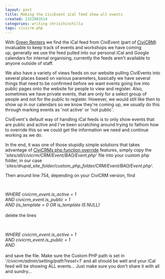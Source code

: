 ```yaml
---
layout: post
title: Making the CiviEvent iCal feed show all events
created: 1322983514
categories: writing chrischinchilla
tags: civicrm php
---
```


With <a href="http://greenrenters.org" target="_blank">Green Renters</a> we find the iCal feed from CiviEvent (part of <a href="http://civicrm.org" target="_blank">CiviCRM</a>) invaluable to keep track of events and workshops we have coming up, generally we use the feed pulled into our personal iCal and Google calendars for internal organising, currently the feeds aren't available to anyone outside of staff.

We also have a variety of views feeds on our website pulling CiviEvents into several places based on various parameters, basically we have several things that need to be confirmed before we want events going live into public pages onto the website for people to view and register. Also, sometimes we have private events, that are only for a select group of people and not for the public to register. However, we would still like then to show up in our calendars so we know they're coming up, we usually do this through marking events as 'not active' or 'not public'.

CiviEvent's default way of handling iCal feeds is to only show events that are public and active and I've been scratching around trying to fathom how to override this so we could get the information we need and continue working as we do.

In the end, it was one of those stupidly simple solutions that takes advantage of <a href="http://wiki.civicrm.org/confluence/display/CRMDOC40/Directories" target="_blank">CiviCRMs php function override</a> features, simply copy the '_sites/all/civicrm/CRM/Event/BAO/Event.php_' file into your custom php folder, in our case '_sites/drupal_site_folder/custom_php_folder/CRM/Event/BAO/Event.php_'.

Then around line 754, depending on your CiviCRM version, find

<pre> </pre>
<div><em>WHERE civicrm_event.is_active = 1</em></div><div><em>AND civicrm_event.is_public = 1</em></div><div><em>AND (is_template = 0 OR is_template IS NULL)</em></div><div>&nbsp;</div><div>delete the lines</div><div>
<pre style="border-style: initial; border-color: initial; ">
</pre>
<div style="border-style: initial; border-color: initial; ">&nbsp;</div><div style="border-style: initial; border-color: initial; "><em>WHERE civicrm_event.is_active = 1</em></div><div style="border-style: initial; border-color: initial; "><em>AND civicrm_event.is_public = 1</em></div><div style="border-style: initial; border-color: initial; "><em>AND</em></div></div><div>&nbsp;</div><div>and save the file. Make sure the Custom PHP path is set in &#39;<em>/civicrm/admin/setting/path?reset=1</em>&#39; and all should be well and your iCal feed will be showing ALL events&hellip; Just make sure you don&#39;t share it with all and sundry&hellip;</div>
